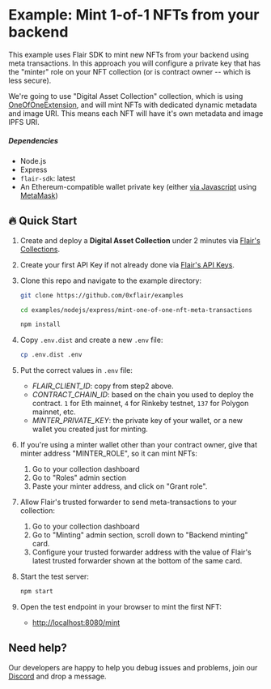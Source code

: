 # Example: Mint 1-of-1 NFTs from your backend

This example uses Flair SDK to mint new NFTs from your backend using meta transactions. In this approach you will configure a private key that has the "minter" role on your NFT collection (or is contract owner -- which is less secure).

We're going to use "Digital Asset Collection" collection, which is using [OneOfOneExtension](https://docs.flair.finance/sdk/nft-collections/minting/of-1-mint), and will mint NFTs with dedicated dynamic metadata and image URI. This means each NFT will have it's own metadata and image IPFS URI.

##### Dependencies

* Node.js
* Express
* `flair-sdk`: latest
* An Ethereum-compatible wallet private key (either [via Javascript](https://www.quicknode.com/guides/web3-sdks/how-to-generate-a-new-ethereum-address-in-javascript) using [MetaMask](https://metamask.io/))

## :fire: Quick Start

1. Create and deploy a **Digital Asset Collection** under 2 minutes via [Flair's Collections](https://app.flair.finance/collections/create/ERC721OneOfOne).

2. Create your first API Key if not already done via [Flair's API Keys](https://app.flair.finance/clients).

3. Clone this repo and navigate to the example directory:

    ```bash
    git clone https://github.com/0xflair/examples

    cd examples/nodejs/express/mint-one-of-one-nft-meta-transactions

    npm install
    ```

4. Copy `.env.dist` and create a new `.env` file:

    ```bash
    cp .env.dist .env
    ```

5. Put the correct values in `.env` file:
   * *FLAIR_CLIENT_ID*: copy from step2 above.
   * *CONTRACT_CHAIN_ID*: based on the chain you used to deploy the contract. `1` for Eth mainnet, `4` for Rinkeby testnet, `137` for Polygon mainnet, etc.
   * *MINTER_PRIVATE_KEY*: the private key of your wallet, or a new wallet you created just for minting.

6. If you're using a minter wallet other than your contract owner, give that minter address "MINTER_ROLE", so it can mint NFTs:
    1. Go to your collection dashboard
    2. Go to "Roles" admin section
    3. Paste your minter address, and click on "Grant role".

7. Allow Flair's trusted forwarder to send meta-transactions to your collection:
    1. Go to your collection dashboard
    2. Go to "Minting" admin section, scroll down to "Backend minting" card.
    3. Configure your trusted forwarder address with the value of Flair's latest trusted forwarder shown at the bottom of the same card.

8. Start the test server:

    ```bash
    npm start
    ```

9. Open the test endpoint in your browser to mint the first NFT:

    * [http://localhost:8080/mint](http://localhost:8080/mint)

## Need help?

Our developers are happy to help you debug issues and problems, join our [Discord](https://discord.gg/flair) and drop a message.
